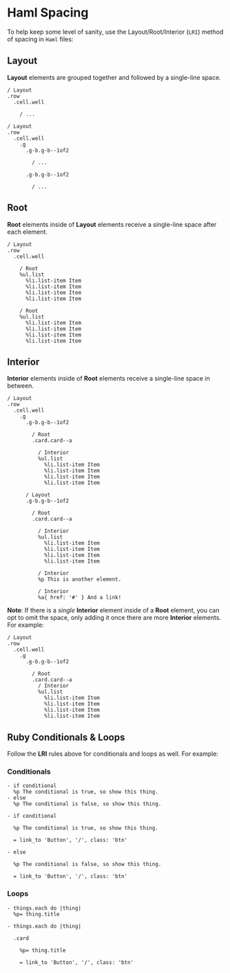 Haml Spacing
============

To help keep some level of sanity, use the Layout/Root/Interior (`LRI`) method of spacing in `Haml` files:

Layout
------

**Layout** elements are grouped together and followed by a single-line space.

```haml
/ Layout
.row
  .cell.well
  
    / ...
    
/ Layout
.row
  .cell.well
    .g
      .g-b.g-b--1of2
  
        / ...
        
      .g-b.g-b--1of2
  
        / ...
```

Root
----

**Root** elements inside of **Layout** elements receive a single-line space after each element.

```haml
/ Layout
.row
  .cell.well
  
    / Root
    %ul.list
      %li.list-item Item
      %li.list-item Item
      %li.list-item Item
      %li.list-item Item
      
    / Root
    %ul.list
      %li.list-item Item
      %li.list-item Item
      %li.list-item Item
      %li.list-item Item
```

Interior
--------

**Interior** elements inside of **Root** elements receive a single-line space in between.

```haml
/ Layout
.row
  .cell.well
    .g
      .g-b.g-b--1of2
      
        / Root
        .card.card--a
          
          / Interior
          %ul.list
            %li.list-item Item
            %li.list-item Item
            %li.list-item Item
            %li.list-item Item
          
      / Layout
      .g-b.g-b--1of2
      
        / Root
        .card.card--a
        
          / Interior
          %ul.list
            %li.list-item Item
            %li.list-item Item
            %li.list-item Item
            %li.list-item Item
            
          / Interior
          %p This is another element.
          
          / Interior
          %a{ href: '#' } And a link!
```

**Note**: If there is a _single_ **Interior** element inside of a **Root** element, you can opt to omit the space, only adding it once there are more **Interior** elements. For example:

```haml
/ Layout
.row
  .cell.well
    .g
      .g-b.g-b--1of2
      
        / Root
        .card.card--a
          / Interior
          %ul.list
            %li.list-item Item
            %li.list-item Item
            %li.list-item Item
            %li.list-item Item
```

Ruby Conditionals & Loops
-------------------------

Follow the **LRI** rules above for conditionals and loops as well. For example:

### Conditionals

```haml
- if conditional
  %p The conditional is true, so show this thing.
- else
  %p The conditional is false, so show this thing.
```

```haml
- if conditional

  %p The conditional is true, so show this thing.
  
  = link_to 'Button', '/', class: 'btn'
  
- else

  %p The conditional is false, so show this thing.
  
  = link_to 'Button', '/', class: 'btn'
```

### Loops

```haml
- things.each do |thing|
  %p= thing.title
```

```haml
- things.each do |thing|

  .card
    
    %p= thing.title
    
    = link_to 'Button', '/', class: 'btn'
```
